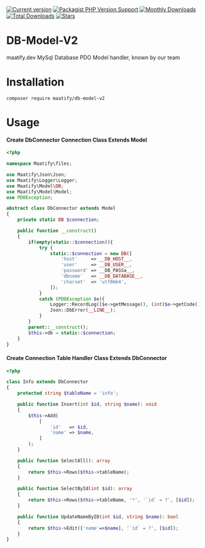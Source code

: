 [![Current version](https://img.shields.io/packagist/v/maatify/db-model-v2)][pkg]
[![Packagist PHP Version Support](https://img.shields.io/packagist/php-v/maatify/db-model-v2)][pkg]
[![Monthly Downloads](https://img.shields.io/packagist/dm/maatify/db-model-v2)][pkg-stats]
[![Total Downloads](https://img.shields.io/packagist/dt/maatify/db-model-v2)][pkg-stats]
[![Stars](https://img.shields.io/packagist/stars/maatify/db-model-v2)](https://github.com/maatify/db-model-v2/stargazers)

[pkg]: <https://packagist.org/packages/maatify/db-model-v2>
[pkg-stats]: <https://packagist.org/packages/maatify/db-model-v2/stats>

# DB-Model-V2

maatify.dev MySql Database PDO Model handler, known by our team

# Installation

```shell
composer require maatify/db-model-v2
```

# Usage
#### Create DbConnector Connection Class Extends Model
```PHP
<?php

namespace Maatify\files;

use Maatify\Json\Json;
use Maatify\Logger\Logger;
use Maatify\Model\DB;
use Maatify\Model\Model;
use PDOException;

abstract class DbConnector extends Model
{
    private static DB $connection;

    public function __construct()
    {
        if(empty(static::$connection)){
            try {
                static::$connection = new DB([
                    'host'     => __DB_HOST__,
                    'user'     => __DB_USER__,
                    'password' => __DB_PASSa__,
                    'dbname'   => __DB_DATABASE__,
                    'charset'  => 'utf8mb4',
                ]);
            }
            catch (PDOException $e){
                Logger::RecordLog([$e->getMessage(), (int)$e->getCode()], 'app_connections');
                Json::DbError(__LINE__);
            }
        }
        parent::__construct();
        $this->db = static::$connection;
    }
}
```
#### Create Connection Table Handler Class Extends DbConnector
```PHP
<?php

class Info extends DbConnector
{
    protected string $tableName = 'info';

    public function Insert(int $id, string $name): void
    {
        $this->Add(
            [
                'id'   => $id,
                'name' => $name,
            ]
        );
    }

    public function SelectAll(): array
    {
        return $this->Rows($this->tableName);
    }

    public function SelectById(int $id): array
    {
        return $this->Rows($this->tableName, '*', '`id` = ?', [$id]);
    }

    public function UpdateNameByID(int $id, string $name): bool
    {
        return $this->Edit(['name'=>$name], '`id` = ?', [$id]);
    }
}
```
